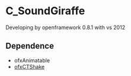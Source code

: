 # C_SoundGiraffe
Developing by openframework 0.8.1 with vs 2012

## Dependence
* ofxAnimatable
* [ofxCTShake](https://github.com/CaterTsai/ofxCTShake)

